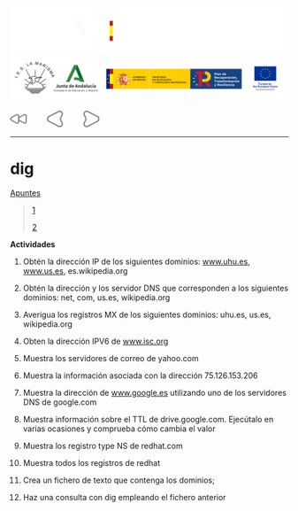 ![](/.resGen/_bannerD.png#gh-dark-mode-only)
![](/.resGen/_bannerL.png#gh-light-mode-only)

<a href="/Tema2/readme.md"><img src="/.resGen/_back.svg" width="30"></a>
&emsp;&emsp;
<a href="3.md"><img src="/.resGen/_arrow_r.svg" width="30"></a>
&emsp;&emsp;
<a href="5.md"><img src="/.resGen/_arrow.svg" width="30"></a>

---

# dig

[Apuntes](4.1.md)

> [1](http://www.thegeekstuff.com/2012/02/dig-command-examples/
)
> 
> [2](http://www.2daygeek.com/dig-command-examples-to-check-dns-records/#)

**Actividades**


1. Obtén la dirección IP de los siguientes dominios: www.uhu.es, www.us.es, es.wikipedia.org



2. Obtén la dirección y los servidor DNS que corresponden a los siguientes dominios:  net, com, us.es, wikipedia.org


3. Averigua los registros MX de los siguientes dominios:  uhu.es, us.es, wikipedia.org


4. Obten la dirección IPV6 de www.isc.org


5. Muestra los servidores de correo de yahoo.com


6. Muestra la información asociada con la dirección 75.126.153.206


7. Muestra la dirección de www.google.es utilizando uno de los servidores DNS de google.com


8. Muestra información sobre el TTL de drive.google.com. Ejecútalo en varias ocasiones y comprueba cómo cambia el valor


9. Muestra los registro type NS de redhat.com


10. Muestra todos los registros de redhat


11. Crea un fichero de texto que contenga los dominios;

12. Haz una consulta con dig empleando el fichero anterior
